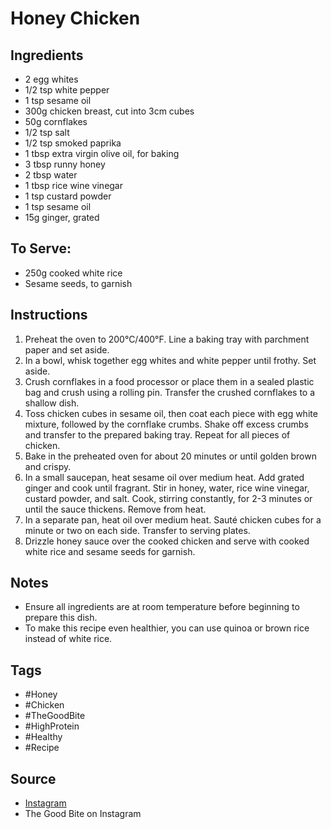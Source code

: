  # Honey Chicken

## Ingredients
- 2 egg whites
- 1/2 tsp white pepper
- 1 tsp sesame oil
- 300g chicken breast, cut into 3cm cubes
- 50g cornflakes
- 1/2 tsp salt
- 1/2 tsp smoked paprika
- 1 tbsp extra virgin olive oil, for baking
- 3 tbsp runny honey
- 2 tbsp water
- 1 tbsp rice wine vinegar
- 1 tsp custard powder
- 1 tsp sesame oil
- 15g ginger, grated

## To Serve:
- 250g cooked white rice
- Sesame seeds, to garnish

## Instructions
1. Preheat the oven to 200°C/400°F. Line a baking tray with parchment paper and set aside.
2. In a bowl, whisk together egg whites and white pepper until frothy. Set aside.
3. Crush cornflakes in a food processor or place them in a sealed plastic bag and crush using a rolling pin. Transfer the crushed cornflakes to a shallow dish.
4. Toss chicken cubes in sesame oil, then coat each piece with egg white mixture, followed by the cornflake crumbs. Shake off excess crumbs and transfer to the prepared baking tray. Repeat for all pieces of chicken.
5. Bake in the preheated oven for about 20 minutes or until golden brown and crispy.
6. In a small saucepan, heat sesame oil over medium heat. Add grated ginger and cook until fragrant. Stir in honey, water, rice wine vinegar, custard powder, and salt. Cook, stirring constantly, for 2-3 minutes or until the sauce thickens. Remove from heat.
7. In a separate pan, heat oil over medium heat. Sauté chicken cubes for a minute or two on each side. Transfer to serving plates.
8. Drizzle honey sauce over the cooked chicken and serve with cooked white rice and sesame seeds for garnish.

## Notes
- Ensure all ingredients are at room temperature before beginning to prepare this dish.
- To make this recipe even healthier, you can use quinoa or brown rice instead of white rice.

## Tags
- #Honey
- #Chicken
- #TheGoodBite
- #HighProtein
- #Healthy
- #Recipe

## Source
- [Instagram](https://www.instagram.com/p/C2QG-MJIvZ4)
- The Good Bite on Instagram